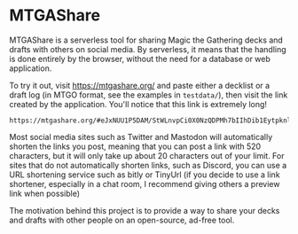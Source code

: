 # MTGAShare
MTGAShare is a serverless tool for sharing Magic the Gathering decks and drafts with others on social media. By serverless, it means that the handling is done entirely by the browser, without the need for a database or web application.

To try it out, visit https://mtgashare.org/ and paste either a decklist or a draft log (in MTGO format, see the examples in `testdata/`), then visit the link created by the application. You'll notice that this link is extremely long!

    https://mtgashare.org/#eJxNUU1P5DAM/StWLnvpCi0X0NzQDPMh7bIIhDib1EytpknlJAWK5r/jpIPEqfHzs59f36dpyfZm9WkGZF++h+jQt2Z11Zh/IftU4evGrHFMWQgex46EzOpPYzY8sMDBvwYZ0CezumzMHR+7NBE7JQqnhfjk6X10uola2HDEcSQU9JbqyDoMOt5C6nR70l11Zh3iEJIEzxaecfpWFLIJ1lmEiqBCt04RCTFhUuaWybUV3yoVnsR25X5V2QlOXCj32duuUv6LJ/mAXXhxhaTIY3WYhPtFb2nBWWMoJ0tt7D/GoPdGnme3UJ+JYCN4DB5zissJQrH7vUWrth/ISuZ0tuY9TwQXF6BPG2w6m4s2TOUibWgxkkR0i8n3EX3k4EtLCxdKUVuHeaYEf4PtKf0Adplde8QSwOWpMZFbKunuCR3Jrwh7fOsXyxqF7UAzhJvZaoxYNM7PZgkl+548POT6l06n0xeCdrrp

Most social media sites such as Twitter and Mastodon will automatically shorten the links you post, meaning that you can post a link with 520 characters, but it will only take up about 20 characters out of your limit. For sites that do not automatically shorten links, such as Discord, you can use a URL shortening service such as bitly or TinyUrl (if you decide to use a link shortener, especially in a chat room, I recommend giving others a preview link when possible)

The motivation behind this project is to provide a way to share your decks and drafts with other people on an open-source, ad-free tool.
